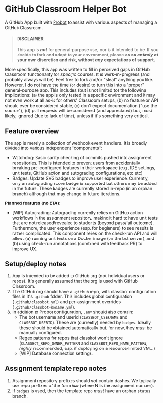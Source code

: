 # GitHub Classroom Helper Bot

A GitHub App built with [Probot](https://github.com/probot/probot) to assist with various aspects of managing a GitHub Classroom.

> #### DISCLAIMER
>
> This app is ***not*** for general-purpose use, nor is it intended to be. If you decide to fork and adapt to your environment, please **do so *entirely* at your own discretion and risk, without *any* expectations of support.**

More specifically, this app was written to fill in perceived gaps in GitHub Classroom functionality for *specific* courses. It is work-in-progress (and probably always will be). Feel free to fork and/or "steal" anything you like. However, I do not have the time (or desire) to turn this into a "proper" general-purpose app. This includes (but is not limited to) the following implications: (a) the app is only tested in a specific environment and it may not even work at all as-is for others' Classroom setups, (b) no feature or API should ever be considered stable, (c) don't expect documentation ("use the source"), (d) pull requests will be considered (and appreciated) but, most likely, ignored (due to lack of time), unless if it's something very critical.

## Feature overview

The app is merely a collection of webhook event handlers. It is broadly divided into various independent "components":

* Watchdog: Basic sanity checking of commits pushed into assignment repositories. This is intended to prevent users from accidentally breaking pre-configured features in their workspace (e.g., IDE settings, unit tests, GitHub action and autograding configurations, etc etc)
* Badges: Update SVG badges to improve user experience.  Currently, only an autograding score badge is supported but others may be added in the future. These badges are currently stored in-repo (in an orphan branch) although that may change in future iterations.

**Planned features (no ETA):**

* [WIP] Autograding: Autograding currently relies on GitHub action workflows in the assignment repository, making it hard to have unit tests that are not released/revealed to students (beyond pass/fail outcome). Furthermore, the user experience (esp. for beginners) to see results is rather complicated.  This component relies on the check-run API and will allow: (a) running unit tests on a Docker image (on the bot server), and (b) using check-run annotations (combined with feedback PR) to improve UX.

## Setup/deploy notes

1. App is intended to be added to GitHub org (not individual users or repos). It's generally assumed that the org is used with GitHub Classroom.
2. The GitHub org should have a `.github` repo, with classbot configuration files in it's `.github` folder.  This includes global configuration (`.github/classbot.yml`) and per-assignment overrides (<code>.github/classbot-<i>hwname</i>.yml</code>).
3. In addition to Probot configuration, `.env` should also contain:
    * The bot username and userid (`CLASSBOT_USERNAME` and `CLASSBOT_USERID`). These are (currently) needed by `badges`. Ideally these should be obtained automatically but, for now, they *must* be manually configured.
    * Regex patterns for repos that classbot won't ignore (`CLASSBOT_REPO_OWNER_PATTERN` and `CLASSBOT_REPO_NAME_PATTERN`; *highly* recommended, esp. if deploying on a resource-limited VM...)
    * [WIP] Database connection settings.

## Assignment template repo notes

1. Assignment repository prefixes should *not* contain dashes.  We typically use repo prefixes of the form <code><i>hwN</i></code> (where N is the assignment number).
2. If `badges` is used, then the template repo *must* have an orphan `status` branch.
